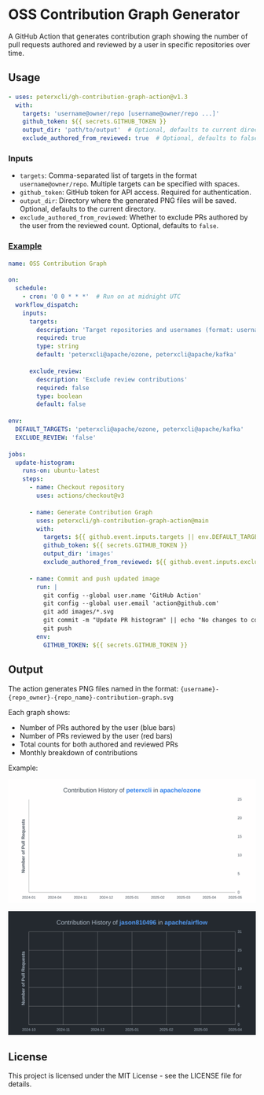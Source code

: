 # OSS Contribution Graph Generator

A GitHub Action that generates contribution graph showing the number of pull requests authored and reviewed by a user in specific repositories over time.

## Usage

```yaml
- uses: peterxcli/gh-contribution-graph-action@v1.3
  with:
    targets: 'username@owner/repo [username@owner/repo ...]'
    github_token: ${{ secrets.GITHUB_TOKEN }}
    output_dir: 'path/to/output'  # Optional, defaults to current directory
    exclude_authored_from_reviewed: true  # Optional, defaults to false
```

### Inputs

- `targets`: Comma-separated list of targets in the format `username@owner/repo`. Multiple targets can be specified with spaces.
- `github_token`: GitHub token for API access. Required for authentication.
- `output_dir`: Directory where the generated PNG files will be saved. Optional, defaults to the current directory.
- `exclude_authored_from_reviewed`: Whether to exclude PRs authored by the user from the reviewed count. Optional, defaults to `false`.

### [Example](https://github.com/peterxcli/peterxcli/blob/ba023f1647814d655845888fb66f904b851300ac/.github/workflows/oss-contribution-graph.yml)

```yaml
name: OSS Contribution Graph

on:
  schedule:
    - cron: '0 0 * * *'  # Run on at midnight UTC
  workflow_dispatch:
    inputs:
      targets:
        description: 'Target repositories and usernames (format: username,owner/repo [username,owner/repo ...])'
        required: true
        type: string
        default: 'peterxcli@apache/ozone, peterxcli@apache/kafka'

      exclude_review:
        description: 'Exclude review contributions'
        required: false
        type: boolean
        default: false

env:
  DEFAULT_TARGETS: 'peterxcli@apache/ozone, peterxcli@apache/kafka'
  EXCLUDE_REVIEW: 'false'

jobs:
  update-histogram:
    runs-on: ubuntu-latest
    steps:
      - name: Checkout repository
        uses: actions/checkout@v3

      - name: Generate Contribution Graph
        uses: peterxcli/gh-contribution-graph-action@main
        with:
          targets: ${{ github.event.inputs.targets || env.DEFAULT_TARGETS }}
          github_token: ${{ secrets.GITHUB_TOKEN }}
          output_dir: 'images'
          exclude_authored_from_reviewed: ${{ github.event.inputs.exclude_review || env.EXCLUDE_REVIEW }}

      - name: Commit and push updated image
        run: |
          git config --global user.name 'GitHub Action'
          git config --global user.email 'action@github.com'
          git add images/*.svg
          git commit -m "Update PR histogram" || echo "No changes to commit"
          git push
        env:
          GITHUB_TOKEN: ${{ secrets.GITHUB_TOKEN }}
```

## Output

The action generates PNG files named in the format:
`{username}-{repo_owner}-{repo_name}-contribution-graph.svg`

Each graph shows:
- Number of PRs authored by the user (blue bars)
- Number of PRs reviewed by the user (red bars)
- Total counts for both authored and reviewed PRs
- Monthly breakdown of contributions

Example:

![peterxcli-apache-ozone-contribution-graph](https://raw.githubusercontent.com/peterxcli/peterxcli/refs/heads/main/images/peterxcli-apache-ozone-contribution-graph.svg)

![jason810496-apache-airflow-contribution-graph](https://raw.githubusercontent.com/jason810496/jason810496/refs/heads/main/histograms/jason810496-apache-airflow-contribution-histogram.svg)

## License

This project is licensed under the MIT License - see the LICENSE file for details.
